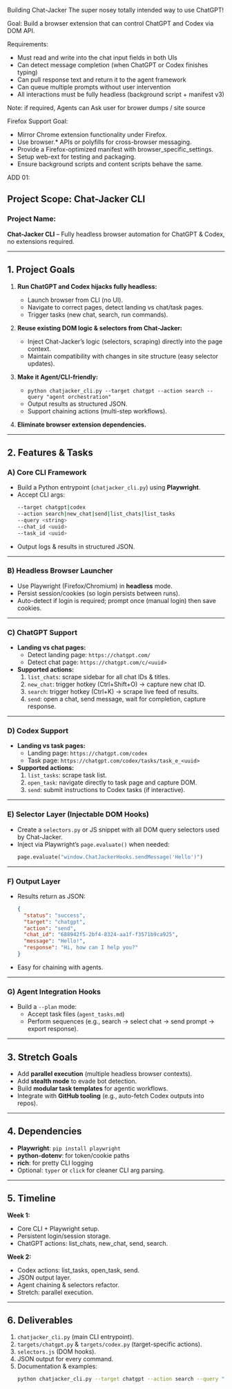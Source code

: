 Building Chat-Jacker
The super nosey totally intended way to use ChatGPT!

Goal: Build a browser extension that can control ChatGPT and Codex via DOM API.

Requirements:
- Must read and write into the chat input fields in both UIs
- Can detect message completion (when ChatGPT or Codex finishes typing)
- Can pull response text and return it to the agent framework
- Can queue multiple prompts without user intervention
- All interactions must be fully headless (background script + manifest v3)

Note: 
if required, Agents can Ask user for brower dumps / site source

Firefox Support Goal:
- Mirror Chrome extension functionality under Firefox.
- Use browser.* APIs or polyfills for cross-browser messaging.
- Provide a Firefox-optimized manifest with browser_specific_settings.
- Setup web-ext for testing and packaging.
- Ensure background scripts and content scripts behave the same.

ADD 01: 
## **Project Scope: Chat-Jacker CLI**

### **Project Name:**  
**Chat-Jacker CLI** – Fully headless browser automation for ChatGPT & Codex, no extensions required.

---

## **1. Project Goals**

1. **Run ChatGPT and Codex hijacks fully headless:**  
   - Launch browser from CLI (no UI).  
   - Navigate to correct pages, detect landing vs chat/task pages.  
   - Trigger tasks (new chat, search, run commands).  

2. **Reuse existing DOM logic & selectors from Chat-Jacker:**  
   - Inject Chat-Jacker’s logic (selectors, scraping) directly into the page context.  
   - Maintain compatibility with changes in site structure (easy selector updates).  

3. **Make it Agent/CLI-friendly:**  
   - `python chatjacker_cli.py --target chatgpt --action search --query "agent orchestration"`
   - Output results as structured JSON.  
   - Support chaining actions (multi-step workflows).  

4. **Eliminate browser extension dependencies.**

---

## **2. Features & Tasks**

### **A) Core CLI Framework**
- Build a Python entrypoint (`chatjacker_cli.py`) using **Playwright**.
- Accept CLI args:  
  ```bash
  --target chatgpt|codex  
  --action search|new_chat|send|list_chats|list_tasks  
  --query <string>  
  --chat_id <uuid>  
  --task_id <uuid>
  ```
- Output logs & results in structured JSON.

---

### **B) Headless Browser Launcher**
- Use Playwright (Firefox/Chromium) in **headless** mode.
- Persist session/cookies (so login persists between runs).  
- Auto-detect if login is required; prompt once (manual login) then save cookies.

---

### **C) ChatGPT Support**
- **Landing vs chat pages:**  
  - Detect landing page: `https://chatgpt.com/`  
  - Detect chat page: `https://chatgpt.com/c/<uuid>`  
- **Supported actions:**  
  1. `list_chats`: scrape sidebar for all chat IDs & titles.  
  2. `new_chat`: trigger hotkey (Ctrl+Shift+O) → capture new chat ID.  
  3. `search`: trigger hotkey (Ctrl+K) → scrape live feed of results.  
  4. `send`: open a chat, send message, wait for completion, capture response.

---

### **D) Codex Support**
- **Landing vs task pages:**  
  - Landing page: `https://chatgpt.com/codex`  
  - Task page: `https://chatgpt.com/codex/tasks/task_e_<uuid>`  
- **Supported actions:**  
  1. `list_tasks`: scrape task list.  
  2. `open_task`: navigate directly to task page and capture DOM.  
  3. `send`: submit instructions to Codex tasks (if interactive).  

---

### **E) Selector Layer (Injectable DOM Hooks)**  
- Create a `selectors.py` or JS snippet with all DOM query selectors used by Chat-Jacker.  
- Inject via Playwright’s `page.evaluate()` when needed:  
  ```python
  page.evaluate("window.ChatJackerHooks.sendMessage('Hello')")
  ```

---

### **F) Output Layer**  
- Results return as JSON:
  ```json
  {
    "status": "success",
    "target": "chatgpt",
    "action": "send",
    "chat_id": "688942f5-2bf4-8324-aa1f-f3571b9ca925",
    "message": "Hello!",
    "response": "Hi, how can I help you?"
  }
  ```
- Easy for chaining with agents.

---

### **G) Agent Integration Hooks**
- Build a `--plan` mode:  
  - Accept task files (`agent_tasks.md`)  
  - Perform sequences (e.g., search → select chat → send prompt → export response).  

---

## **3. Stretch Goals**
- Add **parallel execution** (multiple headless browser contexts).  
- Add **stealth mode** to evade bot detection.  
- Build **modular task templates** for agentic workflows.  
- Integrate with **GitHub tooling** (e.g., auto-fetch Codex outputs into repos).  

---

## **4. Dependencies**
- **Playwright**: `pip install playwright`  
- **python-dotenv**: for token/cookie paths  
- **rich**: for pretty CLI logging  
- Optional: `typer` or `click` for cleaner CLI arg parsing.

---

## **5. Timeline**
**Week 1:**  
- Core CLI + Playwright setup.  
- Persistent login/session storage.  
- ChatGPT actions: list_chats, new_chat, send, search.  

**Week 2:**  
- Codex actions: list_tasks, open_task, send.  
- JSON output layer.  
- Agent chaining & selectors refactor.  
- Stretch: parallel execution.

---

## **6. Deliverables**
1. `chatjacker_cli.py` (main CLI entrypoint).  
2. `targets/chatgpt.py` & `targets/codex.py` (target-specific actions).  
3. `selectors.js` (DOM hooks).  
4. JSON output for every command.  
5. Documentation & examples:
   ```bash
   python chatjacker_cli.py --target chatgpt --action search --query "dag orchestration"
   ```

